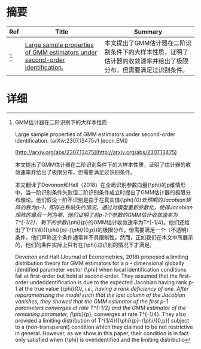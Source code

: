 # 摘要

| Ref | Title | Summary |
| --- | --- | --- |
| [^1] | [Large sample properties of GMM estimators under second-order identification.](http://arxiv.org/abs/2307.13475) | 本文提出了GMM估计器在二阶识别条件下的大样本性质，证明了估计器的收敛速率并给出了极限分布，但需要满足过识别条件。 |

# 详细

[^1]: GMM估计器在二阶识别下的大样本性质

    Large sample properties of GMM estimators under second-order identification. (arXiv:2307.13475v1 [econ.EM])

    [http://arxiv.org/abs/2307.13475](http://arxiv.org/abs/2307.13475)

    本文提出了GMM估计器在二阶识别条件下的大样本性质，证明了估计器的收敛速率并给出了极限分布，但需要满足过识别条件。

    

    本文翻译了Dovonon和Hall（2018）在全局识别参数向量{\phi}的p维情形中，当一阶识别条件失败但二阶识别条件成立时提出了GMM估计器的极限分布理论。他们假设一阶不识别是由于在真实值{\phi}_{0}处预期的Jacobian矩阵的秩为p-1，即存在秩缺失的情况。通过对模型重新参数化，使得Jacobian矩阵的最后一列为零，他们证明了前p-1个参数的GMM估计收敛速率为T^{-1/2}，剩下的参数{\phi}_{p}的GMM估计收敛速率为T^{-1/4}。他们还给出了T^{1/4}({\phi}_{p}-{\phi}_{0,p})的极限分布，但需要满足一个（不透明）条件，他们声称这个条件通常并不具限制性。然而，正如我们在本文中所展示的，他们的条件实际上只有在{\phi}过识别的情况下才满足。

    Dovonon and Hall (Journal of Econometrics, 2018) proposed a limiting distribution theory for GMM estimators for a p - dimensional globally identified parameter vector {\phi} when local identification conditions fail at first-order but hold at second-order. They assumed that the first-order underidentification is due to the expected Jacobian having rank p-1 at the true value {\phi}_{0}, i.e., having a rank deficiency of one. After reparametrizing the model such that the last column of the Jacobian vanishes, they showed that the GMM estimator of the first p-1 parameters converges at rate T^{-1/2} and the GMM estimator of the remaining parameter, {\phi}_{p}, converges at rate T^{-1/4}. They also provided a limiting distribution of T^{1/4}({\phi}_{p}-{\phi}_{0,p}) subject to a (non-transparent) condition which they claimed to be not restrictive in general. However, as we show in this paper, their condition is in fact only satisfied when {\phi} is overidentified and the limiting distributio
    

